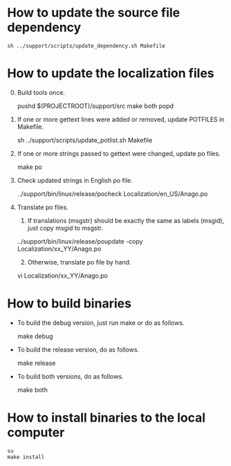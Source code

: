 # How to update the source file dependency

	sh ../support/scripts/update_dependency.sh Makefile

# How to update the localization files

0. Build tools once.

	pushd $(PROJECTROOT)/support/src
	make both
	popd

1. If one or more gettext lines were added or removed, update POTFILES in Makefile.

	sh ../support/scripts/update_potlist.sh Makefile

2. If one or more strings passed to gettext were changed, update po files.

	make po

3. Check updated strings in English po file.

	../support/bin/linux/release/pocheck Localization/en_US/Anago.po

4. Translate po files.

    1. If translations (msgstr) should be exactly the same as labels (msgid), just copy msgid to msgstr.

	../support/bin/linux/release/poupdate -copy Localization/xx_YY/Anago.po

    2. Otherwise, translate po file by hand.

	vi Localization/xx_YY/Anago.po

# How to build binaries

* To build the debug version, just run make or do as follows.

	make debug

* To build the release version, do as follows.

	make release

* To build both versions, do as follows.

	make both

# How to install binaries to the local computer

	su
	make install

